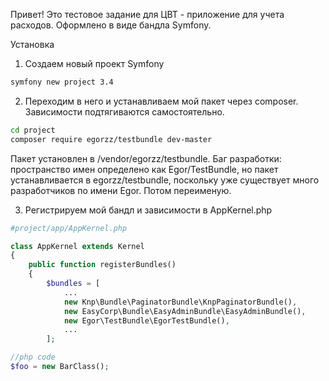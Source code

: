 Привет! Это тестовое задание для ЦВТ - приложение для учета расходов. Оформлено в виде бандла Symfony.

Установка

1. Создаем новый проект Symfony

```bash
symfony new project 3.4
```

2. Переходим в него и устанавливаем мой пакет через composer. Зависимости подтягиваются самостоятельно.

```bash
cd project
composer require egorzz/testbundle dev-master
```

Пакет установлен в /vendor/egorzz/testbundle. Баг разработки: пространство имен определено как Egor/TestBundle, но пакет устанавливается в egorzz/testbundle, поскольку уже существует много разработчиков по имени Egor. Потом переименую.

3. Регистрируем мой бандл и зависимости в AppKernel.php

```php
#project/app/AppKernel.php

class AppKernel extends Kernel
{
    public function registerBundles()
    {
        $bundles = [
            ...
            new Knp\Bundle\PaginatorBundle\KnpPaginatorBundle(),
            new EasyCorp\Bundle\EasyAdminBundle\EasyAdminBundle(),
            new Egor\TestBundle\EgorTestBundle(),
            ...
        ];
```

```php
//php code 
$foo = new BarClass();
```
